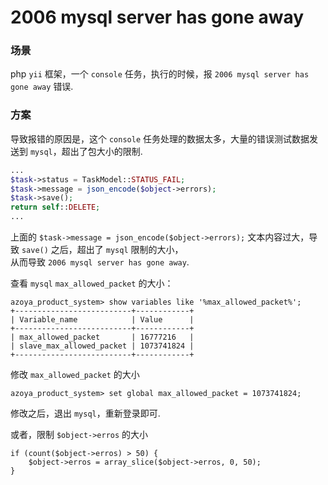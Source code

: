 2006 mysql server has gone away
===============================

### 场景

php `yii` 框架，一个 `console` 任务，执行的时候，报 `2006 mysql server has gone away` 错误.


### 方案

导致报错的原因是，这个 `console` 任务处理的数据太多，大量的错误测试数据发送到 `mysql`，超出了包大小的限制.

```php
...
$task->status = TaskModel::STATUS_FAIL;
$task->message = json_encode($object->errors);
$task->save();
return self::DELETE;
...
```

上面的 `$task->message = json_encode($object->errors);` 文本内容过大，导致 `save()` 之后，超出了 `mysql` 限制的大小，  
从而导致 `2006 mysql server has gone away`.

查看 `mysql` `max_allowed_packet` 的大小：
```
azoya_product_system> show variables like '%max_allowed_packet%';
+--------------------------+------------+
| Variable_name            | Value      |
+--------------------------+------------+
| max_allowed_packet       | 16777216   |
| slave_max_allowed_packet | 1073741824 |
+--------------------------+------------+
```

修改 `max_allowed_packet` 的大小
```
azoya_product_system> set global max_allowed_packet = 1073741824;
```

修改之后，退出 `mysql`，重新登录即可.


或者，限制 `$object->erros` 的大小
```
if (count($object->erros) > 50) {
    $object->erros = array_slice($object->erros, 0, 50);
}
```
